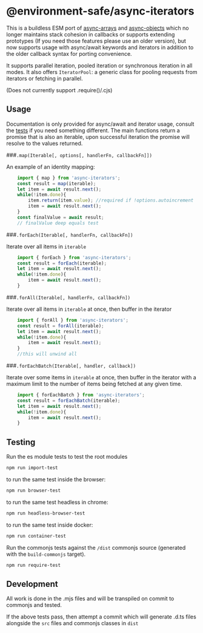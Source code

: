 @environment-safe/async-iterators
=================================

This is a buildless ESM port of [async-arrays](https://www.npmjs.com/package/async-arrays) and [async-objects](https://www.npmjs.com/package/async-objects) which no longer maintains stack cohesion in callbacks or supports extending prototypes (If you need those features please use an older version), but now supports usage with async/await keywords and iterators in addition to the older callback syntax for porting convenience.

It supports parallel iteration, pooled iteration or synchronous iteration in all modes. It also offers `IteratorPool`: a generic class for pooling requests from iterators or fetching in parallel.

(Does not currently support .require()/.cjs)

Usage
-----

Documentation is only provided for async/await and iterator usage, consult the [tests](test/test.mjs) if you need something different. The main functions return a promise that is also an iterable, upon successful iteration the promise will resolve to the values returned.

###`.map(Iterable[, options[, handlerFn, callbackFn]])`

An example of an identity mapping:

```js
    import { map } from 'async-iterators';
    const result = map(iterable);
    let item = await result.next();
    while(!item.done){
        item.return(item.value); //required if !options.autoincrement
        item = await result.next();
    }
    const finalValue = await result;
    // finalValue deep equals test
```

###`.forEach(Iterable[, handlerFn, callbackFn])`

 Iterate over all items in `iterable`

```js
    import { forEach } from 'async-iterators';
    const result = forEach(iterable);
    let item = await result.next();
    while(!item.done){
        item = await result.next();
    }
```

###`.forAll(Iterable[, handlerFn, callbackFn])`

 Iterate over all items in `iterable` at once, then buffer in the iterator

```js
    import { forAll } from 'async-iterators';
    const result = forAll(iterable);
    let item = await result.next();
    while(!item.done){
        item = await result.next();
    }
    //this will unwind all 
```

###`.forEachBatch(Iterable[, handler, callback])`

Iterate over some items in `iterable` at once, then buffer in the iterator with a maximum limit to the number of items being fetched at any given time.

```js
    import { forEachBatch } from 'async-iterators';
    const result = forEachBatch(iterable);
    let item = await result.next();
    while(!item.done){
        item = await result.next();
    }
```

Testing
-------

Run the es module tests to test the root modules
```bash
npm run import-test
```
to run the same test inside the browser:

```bash
npm run browser-test
```
to run the same test headless in chrome:
```bash
npm run headless-browser-test
```

to run the same test inside docker:
```bash
npm run container-test
```

Run the commonjs tests against the `/dist` commonjs source (generated with the `build-commonjs` target).
```bash
npm run require-test
```

Development
-----------
All work is done in the .mjs files and will be transpiled on commit to commonjs and tested.

If the above tests pass, then attempt a commit which will generate .d.ts files alongside the `src` files and commonjs classes in `dist`

